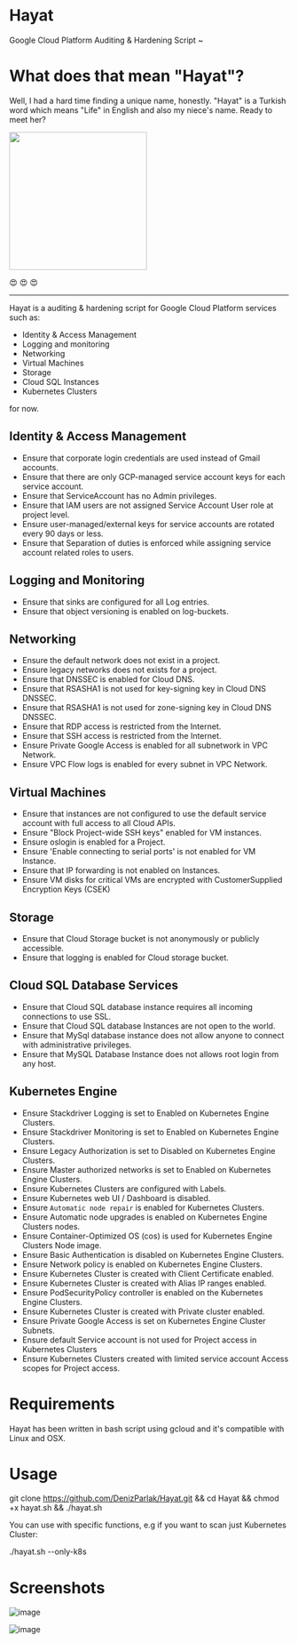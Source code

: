 # Hayat

Google Cloud Platform Auditing &amp; Hardening Script ~


# What does that mean "Hayat"?

Well, I had a hard time finding a unique name, honestly. "Hayat" is a Turkish word which means "Life" in English and also my niece's name. Ready to meet her?

<img src="https://github.com/DenizParlak/hayat/blob/master/hayat3.jpg" width="248">

😍 😍 😍

----------------------------------------------------------------------------------------------------------------------------

Hayat is a auditing & hardening script for Google Cloud Platform services such as:

- Identity & Access Management
- Logging and monitoring
- Networking
- Virtual Machines
- Storage
- Cloud SQL Instances
- Kubernetes Clusters

for now.

## Identity & Access Management
- Ensure that corporate login credentials are used instead of Gmail accounts.
- Ensure that there are only GCP-managed service account keys for each service account.
- Ensure that ServiceAccount has no Admin privileges.
- Ensure that IAM users are not assigned Service Account User role at project level.
- Ensure user-managed/external keys for service accounts are rotated every 90 days or less.
- Ensure that Separation of duties is enforced while assigning service account related roles to users.

## Logging and Monitoring
- Ensure that sinks are configured for all Log entries.
- Ensure that object versioning is enabled on log-buckets.

## Networking
- Ensure the default network does not exist in a project.
- Ensure legacy networks does not exists for a project.
- Ensure that DNSSEC is enabled for Cloud DNS.
- Ensure that RSASHA1 is not used for key-signing key in Cloud DNS DNSSEC.
- Ensure that RSASHA1 is not used for zone-signing key in Cloud DNS DNSSEC.
- Ensure that RDP access is restricted from the Internet.
- Ensure that SSH access is restricted from the Internet.
- Ensure Private Google Access is enabled for all subnetwork in VPC Network.
- Ensure VPC Flow logs is enabled for every subnet in VPC Network.

## Virtual Machines
- Ensure that instances are not configured to use the default service account with full access to all Cloud APIs.
- Ensure "Block Project-wide SSH keys" enabled for VM instances.
- Ensure oslogin is enabled for a Project.
- Ensure 'Enable connecting to serial ports' is not enabled for VM Instance.
- Ensure that IP forwarding is not enabled on Instances.
- Ensure VM disks for critical VMs are encrypted with CustomerSupplied Encryption Keys (CSEK)

## Storage
- Ensure that Cloud Storage bucket is not anonymously or publicly accessible.
- Ensure that logging is enabled for Cloud storage bucket.

## Cloud SQL Database Services
- Ensure that Cloud SQL database instance requires all incoming connections to use SSL.
- Ensure that Cloud SQL database Instances are not open to the world.
- Ensure that MySql database instance does not allow anyone to connect with administrative privileges.
- Ensure that MySQL Database Instance does not allows root login from any host.

## Kubernetes Engine
- Ensure Stackdriver Logging is set to Enabled on Kubernetes Engine Clusters.
- Ensure Stackdriver Monitoring is set to Enabled on Kubernetes Engine Clusters.
- Ensure Legacy Authorization is set to Disabled on Kubernetes Engine Clusters.
- Ensure Master authorized networks is set to Enabled on Kubernetes Engine Clusters.
- Ensure Kubernetes Clusters are configured with Labels.
- Ensure Kubernetes web UI / Dashboard is disabled.
- Ensure `Automatic node repair` is enabled for Kubernetes Clusters.
- Ensure Automatic node upgrades is enabled on Kubernetes Engine Clusters nodes.
- Ensure Container-Optimized OS (cos) is used for Kubernetes Engine Clusters Node image.
- Ensure Basic Authentication is disabled on Kubernetes Engine Clusters.
- Ensure Network policy is enabled on Kubernetes Engine Clusters.
- Ensure Kubernetes Cluster is created with Client Certificate enabled.
- Ensure Kubernetes Cluster is created with Alias IP ranges enabled.
- Ensure PodSecurityPolicy controller is enabled on the Kubernetes Engine Clusters.
- Ensure Kubernetes Cluster is created with Private cluster enabled.
- Ensure Private Google Access is set on Kubernetes Engine Cluster Subnets.
- Ensure default Service account is not used for Project access in Kubernetes Clusters
- Ensure Kubernetes Clusters created with limited service account Access scopes for Project access.

# Requirements

Hayat has been written in bash script using gcloud and it's compatible with Linux and OSX.

# Usage

git clone https://github.com/DenizParlak/Hayat.git && cd Hayat && chmod +x hayat.sh && ./hayat.sh

You can use with specific functions, e.g if you want to scan just Kubernetes Cluster:

./hayat.sh --only-k8s

# Screenshots

![image](https://github.com/DenizParlak/hayat/blob/master/h1.jpg)

![image](https://github.com/DenizParlak/hayat/blob/master/h2.jpg)

